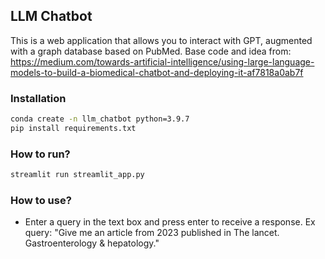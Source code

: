 ## LLM Chatbot
This is a web application that allows you to interact with GPT, augmented with a graph database based on PubMed. 
Base code and idea from: https://medium.com/towards-artificial-intelligence/using-large-language-models-to-build-a-biomedical-chatbot-and-deploying-it-af7818a0ab7f

### Installation
```bash
conda create -n llm_chatbot python=3.9.7
pip install requirements.txt
```

### How to run?
```bash
streamlit run streamlit_app.py
```

### How to use?
- Enter a query in the text box and press enter to receive a response. Ex query: "Give me an article from 2023 published in The lancet. Gastroenterology & hepatology."